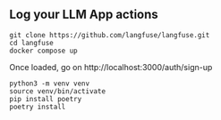 
## Log your LLM App actions

```
git clone https://github.com/langfuse/langfuse.git
cd langfuse
docker compose up
```

Once loaded, go on http://localhost:3000/auth/sign-up

```
python3 -m venv venv
source venv/bin/activate
pip install poetry
poetry install
```